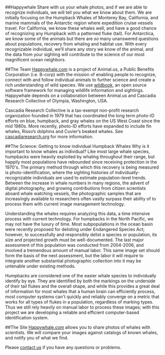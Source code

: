 ##Happywhale
Share with us your whale photos, and if we are able to recognize individuals, we will tell you what we know about them. We are initially focusing on the Humpback Whales of Monterey Bay, California, and marine mammals of the Antarctic region where expedition cruise vessels travel. For California, we know these whales well, and have a good chance of recognizing any Humpback with a patterned fluke (tail). For Antarctica, we know some of the animals but there are *so* many unanswered questions about populations, recovery from whaling and habitat use. With every recognizable individual, we’ll share any story we know of the animal, and the data from your sighting will contribute to the science of our most magnificent ocean neighbors.

##The Team
<a href="/">Happywhale.com</a> is a project of Animal.us, a Public Benefits Corporation (i.e. B-corp) with the mission of enabling people to recognize, connect with and follow individual animals to further science and create a rich understanding of wild species. We use <a href="http://www.wildme.org" target="_blank">wildbook</a>, an open source software framework for managing wildlife information and sightings. Happywhale depends on a collaboration between Animal.us and Cascadia Research Collective of Olympia, Washington, USA.

Cascadia Research Collective is a tax-exempt non-profit research organization founded in 1979 that has coordinated the long term photo-ID efforts on blue, humpback, and gray whales on the US West Coast since the mid 1980s. More recently, photo-ID efforts have expanded to include fin whales, Risso’s dolphins and Cuvier’s beaked whales. See <a href="http://www.cascadiaresearch.org" target="_blank">cascadiaresearch.org</a> for more information.

##The Science: Getting to know individual Humpback Whales
Why is it important to know whales as individual? Like most large whale species, humpbacks were heavily exploited by whaling throughout their range, but happily most populations have rebounded since receiving protection in the 1970's. The primary method through which this recovery is being measured is photo-identification, where the sighting histories of individually-recognizable individuals are used to estimate population-level trends. Between the increase in whale numbers in many regions, the advent of digital photography, and growing contributions from citizen scientists aboard whale watching vessels, the photographic samples that are increasingly available to researchers often vastly surpass their ability of to process them with current image management technology.

Understanding the whales requires analyzing this data, a time intensive process with current technology. For humpbacks in the North Pacific, we may not have the luxury of time. Most subpopulations in the ocean basin were recently proposed for delisting under Endangered Species Act; however, to successfully and responsibly delist a species or population, its size and projected growth must be well-documented. The last major assessment of this population was conducted from 2004-2006, and involved a tremendous amount of manual labor. This same image set should form the basis of the next assessment, but the labor it will require to integrate another substantial photographic collection into it may be untenable under existing methods.

Humpbacks are considered one of the easier whale species to individually identify by eye. They are identified by both the markings on the underside of their tail flukes and the overall shape, and while this provides a great deal of information for most whales that a human brain can efficiently process, most computer systems can't quickly and reliably converge on a metric that works for all types of flukes in a population, regardless of marking types. Thus we still rely heavily on manual labor to process these images; with this project we are developing a reliable and efficient computer-based identification system.

##The Site
<a href="/">Happywhale.com</a> allows you to share photos of whales with scientists. We will compare your images against catalogs of known whales, and notify you of what we find.

Please [contact us](mailto:info@happywhale.com) if you have any questions or problems.